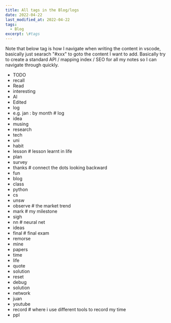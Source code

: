 ```yaml
---
title: All tags in the Blog/logs
date: 2022-04-22
last_modified_at: 2022-04-22
tags:
  - Blog
excerpt: \#tags
---
```


Note that below tag is how I navigate when writing the content in vscode, basically just searach "#xxx" to goto the content I want to add.
Basically try to create a standard API / mapping index / SEO for all my notes so I can navigate through quickly.

- TODO
- recall
- Read
- interesting
- AI
- Edited
- log
- e.g. jan : by month # log
- idea
- musing
- research
- tech
- uni
- habit
- lesson # lesson learnt in life
- plan
- survey
- thanks # connect the dots looking backward
- fun
- blog
- class
- python
- cs
- unsw
- observe # the market trend
- mark # my milestone
- sigh
- nn # neural net
- ideas
- final # final exam
- remorse
- mine
- papers
- time
- life
- quote
- solution
- reset
- debug
- solution
- network
- juan
- youtube
- record # where i use different tools to record my time
- ppl